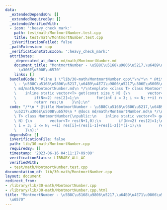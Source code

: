 ```yaml
---
data:
  _extendedDependsOn: []
  _extendedRequiredBy: []
  _extendedVerifiedWith:
  - icon: ':heavy_check_mark:'
    path: test/math/MontmortNumber.test.cpp
    title: test/math/MontmortNumber.test.cpp
  _isVerificationFailed: false
  _pathExtension: cpp
  _verificationStatusIcon: ':heavy_check_mark:'
  attributes:
    _deprecated_at_docs: md/math/MontmortNumber.md
    document_title: "MontmortNumber - \u5B8C\u5168\u9806\u5217,\u64B9\u4E71\u9806\u5217\
      \u306E\u500B\u6570"
    links: []
  bundledCode: "#line 1 \"lib/30-math/MontmortNumber.cpp\"\n/*\n * @title MontmortNumber\
    \ - \u5B8C\u5168\u9806\u5217,\u64B9\u4E71\u9806\u5217\u306E\u500B\u6570\n * @docs\
    \ md/math/MontmortNumber.md\n */\ntemplate <class T> class MontmortNumber{\npublic:\n\
    \    inline static vector<T> get(const size_t N) {\n        vector<T> res(N+1,0);\n\
    \        if(N>=2) res[2]=1;\n        for(int i = 3; i <= N; ++i) res[i]=(res[i-1]+res[i-2])*(i-1);\n\
    \        return res;\n    }\n};\n"
  code: "/*\n * @title MontmortNumber - \u5B8C\u5168\u9806\u5217,\u64B9\u4E71\u9806\
    \u5217\u306E\u500B\u6570\n * @docs md/math/MontmortNumber.md\n */\ntemplate <class\
    \ T> class MontmortNumber{\npublic:\n    inline static vector<T> get(const size_t\
    \ N) {\n        vector<T> res(N+1,0);\n        if(N>=2) res[2]=1;\n        for(int\
    \ i = 3; i <= N; ++i) res[i]=(res[i-1]+res[i-2])*(i-1);\n        return res;\n\
    \    }\n};"
  dependsOn: []
  isVerificationFile: false
  path: lib/30-math/MontmortNumber.cpp
  requiredBy: []
  timestamp: '2023-06-16 04:11:17+09:00'
  verificationStatus: LIBRARY_ALL_AC
  verifiedWith:
  - test/math/MontmortNumber.test.cpp
documentation_of: lib/30-math/MontmortNumber.cpp
layout: document
redirect_from:
- /library/lib/30-math/MontmortNumber.cpp
- /library/lib/30-math/MontmortNumber.cpp.html
title: "MontmortNumber - \u5B8C\u5168\u9806\u5217,\u64B9\u4E71\u9806\u5217\u306E\u500B\
  \u6570"
---
```

